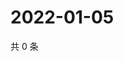 # 2022-01-05

共 0 条

<!-- BEGIN WEIBO -->
<!-- 最后更新时间 Wed Jan 05 2022 22:00:44 GMT+0800 (China Standard Time) -->

<!-- END WEIBO -->
